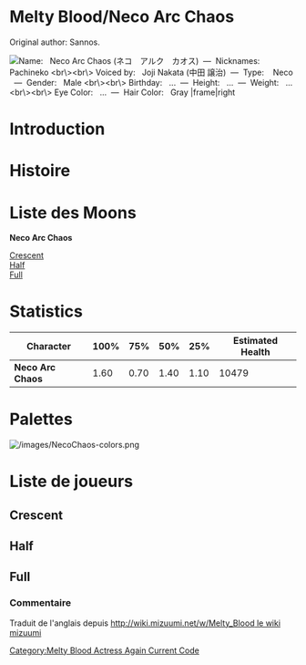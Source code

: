 # Melty Blood/Neco Arc Chaos

Original author: Sannos.

![ **Name:**   Neco Arc Chaos
(ネコ　アルク　カオス)  —  **Nicknames:**    Pachineko \<br\\\>\<br\\\>
**Voiced by:**   Joji Nakata (中田 譲治)  —  **Type:**    Neco
  —  **Gender:**   Male \<br\\\>\<br\\\>
**Birthday:**   ...  —  **Height:**   ...  —  **Weight:**   ...
\<br\\\>\<br\\\> **Eye Color:**   ...  —  **Hair Color:**   Gray
\|frame\|right](/images/Necochaos0.png " Name:   Neco Arc Chaos (ネコ　アルク　カオス)  —  Nicknames:    Pachineko <br\><br\> Voiced by:   Joji Nakata (中田 譲治)  —  Type:    Neco   —  Gender:   Male <br\><br\> Birthday:   ...  —  Height:   ...  —  Weight:   ... <br\><br\> Eye Color:   ...  —  Hair Color:   Gray |frame|right")

# Introduction

# Histoire

# Liste des Moons

**Neco Arc Chaos**

[Crescent](Melty_Blood/Neco_Arc_Chaos/Crescent_Moon "wikilink")  
[Half](Melty_Blood/Neco_Arc_Chaos/Half_Moon "wikilink")  
[Full](Melty_Blood/Neco_Arc_Chaos/Full_Moon "wikilink")  

# Statistics

| Character          | 100% | 75%  | 50%  | 25%  | Estimated Health |
|--------------------|------|------|------|------|------------------|
| **Neco Arc Chaos** | 1.60 | 0.70 | 1.40 | 1.10 | 10479            |

# Palettes

![](/images/NecoChaos-colors.png "/images/NecoChaos-colors.png")

# Liste de joueurs

## Crescent

## Half

## Full

### Commentaire

Traduit de l'anglais depuis [http://wiki.mizuumi.net/w/Melty_Blood le
wiki
mizuumi](http://wiki.mizuumi.net/w/Melty_Blood_le_wiki_mizuumi "wikilink")

[Category:Melty Blood Actress Again Current
Code](Category:Melty_Blood_Actress_Again_Current_Code "wikilink")
